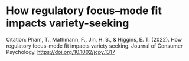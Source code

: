 # How regulatory focus–mode fit impacts variety-seeking

Citation: Pham, T., Mathmann, F., Jin, H. S., & Higgins, E. T. (2022). How regulatory focus–mode fit impacts variety seeking. Journal of Consumer Psychology. https://doi.org/10.1002/jcpy.1317
